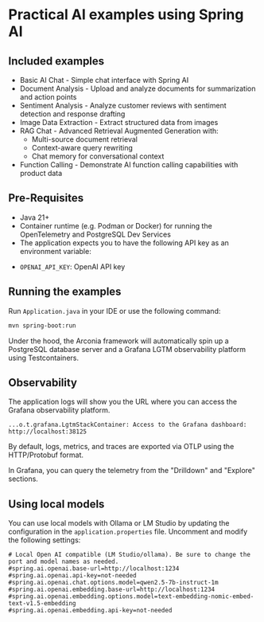 # Practical AI examples using Spring AI

## Included examples

- Basic AI Chat - Simple chat interface with Spring AI
- Document Analysis - Upload and analyze documents for summarization and action points
- Sentiment Analysis - Analyze customer reviews with sentiment detection and response drafting
- Image Data Extraction - Extract structured data from images
- RAG Chat - Advanced Retrieval Augmented Generation with:
  - Multi-source document retrieval
  - Context-aware query rewriting
  - Chat memory for conversational context
- Function Calling - Demonstrate AI function calling capabilities with product data

## Pre-Requisites

* Java 21+
* Container runtime (e.g. Podman or Docker) for running the OpenTelemetry and PostgreSQL Dev Services
* The application expects you to have the following API key as an environment variable:
- `OPENAI_API_KEY`: OpenAI API key

## Running the examples

Run `Application.java` in your IDE or use the following command:

```bash
mvn spring-boot:run
```

Under the hood, the Arconia framework will automatically spin up a PostgreSQL database server and a Grafana LGTM observability platform using Testcontainers.

## Observability

The application logs will show you the URL where you can access the Grafana observability platform.

```logs
...o.t.grafana.LgtmStackContainer: Access to the Grafana dashboard: http://localhost:38125
```

By default, logs, metrics, and traces are exported via OTLP using the HTTP/Protobuf format.

In Grafana, you can query the telemetry from the "Drilldown" and "Explore" sections.

## Using local models

You can use local models with Ollama or LM Studio by updating the configuration in the `application.properties` file. Uncomment and modify the following settings:

```properties
# Local Open AI compatible (LM Studio/ollama). Be sure to change the port and model names as needed.
#spring.ai.openai.base-url=http://localhost:1234
#spring.ai.openai.api-key=not-needed
#spring.ai.openai.chat.options.model=qwen2.5-7b-instruct-1m
#spring.ai.openai.embedding.base-url=http://localhost:1234
#spring.ai.openai.embedding.options.model=text-embedding-nomic-embed-text-v1.5-embedding
#spring.ai.openai.embedding.api-key=not-needed
```

